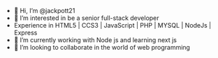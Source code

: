- 👋 Hi, I’m @jackpott21
- 👀 I’m interested in be a senior full-stack developer
- Experience in HTML5 | CCS3 | JavaScript | PHP | MYSQL | NodeJs | Express
- 🌱 I’m currently working with Node js and learning next js
- 💞️ I’m looking to collaborate in the world of web programming


<!---
jackpott21/jackpott21 is a ✨ special ✨ repository because its `README.md` (this file) appears on your GitHub profile.
You can click the Preview link to take a look at your changes.
--->
